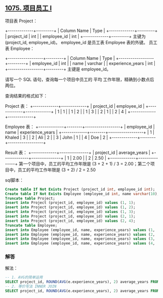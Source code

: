 ## [1075. 项目员工 I](https://leetcode-cn.com/problems/project-employees-i/)

项目表 Project： 

+-------------+---------+
| Column Name | Type    |
+-------------+---------+
| project_id  | int     |
| employee_id | int     |
+-------------+---------+
主键为 (project_id, employee_id)。
employee_id 是员工表 Employee 表的外键。
员工表 Employee：

+------------------+---------+
| Column Name      | Type    |
+------------------+---------+
| employee_id      | int     |
| name             | varchar |
| experience_years | int     |
+------------------+---------+
主键是 employee_id。


请写一个 SQL 语句，查询每一个项目中员工的 平均 工作年限，精确到小数点后两位。

查询结果的格式如下：

Project 表：
+-------------+-------------+
| project_id  | employee_id |
+-------------+-------------+
| 1           | 1           |
| 1           | 2           |
| 1           | 3           |
| 2           | 1           |
| 2           | 4           |
+-------------+-------------+

Employee 表：
+-------------+--------+------------------+
| employee_id | name   | experience_years |
+-------------+--------+------------------+
| 1           | Khaled | 3                |
| 2           | Ali    | 2                |
| 3           | John   | 1                |
| 4           | Doe    | 2                |
+-------------+--------+------------------+

Result 表：
+-------------+---------------+
| project_id  | average_years |
+-------------+---------------+
| 1           | 2.00          |
| 2           | 2.50          |
+-------------+---------------+
第一个项目中，员工的平均工作年限是 (3 + 2 + 1) / 3 = 2.00；第二个项目中，员工的平均工作年限是 (3 + 2) / 2 = 2.50

sql脚本：

```sql
Create table If Not Exists Project (project_id int, employee_id int);
Create table If Not Exists Employee (employee_id int, name varchar(10), experience_years int);
Truncate table Project;
insert into Project (project_id, employee_id) values (1, 1);
insert into Project (project_id, employee_id) values (1, 2);
insert into Project (project_id, employee_id) values (1, 3);
insert into Project (project_id, employee_id) values (2, 1);
insert into Project (project_id, employee_id) values (2, 4);
Truncate table Employee;
insert into Employee (employee_id, name, experience_years) values (1, 'Khaled', 3);
insert into Employee (employee_id, name, experience_years) values (2, 'Ali', 2);
insert into Employee (employee_id, name, experience_years) values (3, 'John', 1);
insert into Employee (employee_id, name, experience_years) values (4, 'Doe', 2);
```

### 解答

解法：

```sql
-- 1. AVG的简单运用
SELECT project_id, ROUND(AVG(e.experience_years), 2) average_years FROM Project p, Employee e WHERE p.employee_id = e.employee_id GROUP BY p.project_id;
-- 2. 等价写法 INNER JOIN
SELECT project_id, ROUND(AVG(e.experience_years), 2) average_years FROM Project p INNER JOIN Employee e ON p.employee_id = e.employee_id GROUP BY p.project_id;
```

